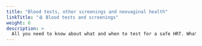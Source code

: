 ```yaml
---
title: "Blood tests, other screenings and neovaginal health"
linkTitle: "🩸 Blood tests and screenings"
weight: 6
description: >
  All you need to know about what and when to test for a safe HRT. What blood values should I test? When is it best to run blood work? What about hormono-dependant cancers? How do I take care of my neovagina? Answers in the pages linked below.
---
```



